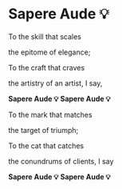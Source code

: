 # Sapere Aude 💡

  To the skill that scales
  
  the epitome of elegance;
  
  To the craft that craves
  
  the artistry of an artist, I say,
  
  **Sapere Aude 💡 Sapere Aude 💡**
  
  To the mark that matches
  
  the target of triumph;
  
  To the cat that catches
  
  the conundrums of clients, I say
  
  **Sapere Aude 💡 Sapere Aude 💡**

